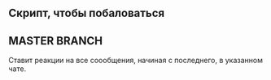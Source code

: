 ## Скрипт, чтобы побаловаться

## MASTER BRANCH

Ставит реакции на все соообщения, начиная с последнего, в указанном чате.